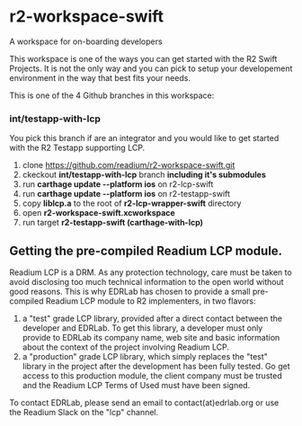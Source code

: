 # r2-workspace-swift
A workspace for on-boarding developers

This workspace is one of the ways you can get started with the R2 Swift Projects. It is not the only way and you can pick to setup your developement environment in the way that best fits your needs.

This is one of the 4 Github branches in this workspace:

### int/testapp-with-lcp
You pick this branch if are an integrator and you would like to get started with the R2 Testapp supporting LCP. 

1. clone https://github.com/readium/r2-workspace-swift.git
2. ckeckout **int/testapp-with-lcp** branch **including it's submodules**
3. run **carthage update --platform ios** on r2-lcp-swift
3. run **carthage update --platform ios** on r2-testapp-swift
4. copy **liblcp.a** to the root of **r2-lcp-wrapper-swift** directory
5. open **r2-workspace-swift.xcworkspace**
6. run target **r2-testapp-swift (carthage-with-lcp)**


## Getting the pre-compiled Readium LCP module.

Readium LCP is a DRM. As any protection technology, care must be taken to avoid disclosing too much technical information to the open world without good reasons. This is why EDRLab has chosen to provide a small pre-compiled Readium LCP module to R2 implementers, in two flavors:

1. a "test" grade LCP library, provided after a direct contact between the developer and EDRLab. To get this library, a developer must only provide to EDRLab its company name, web site and basic information about the context of the project involving Readium LCP.
2.  a "production" grade LCP library, which simply replaces the "test" library in the project after the development has been fully tested. Go get access to this production module, the client company must be trusted and the Readium LCP Terms of Used must have been signed.

To contact EDRLab, please send an email to contact(at)edrlab.org or use the Readium Slack on the "lcp" channel.

